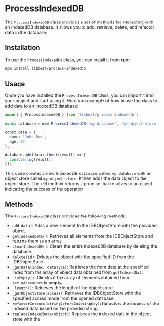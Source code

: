 # ProcessIndexedDB

The `ProcessIndexedDB` class provides a set of methods for interacting with an IndexedDB database. It allows you to add, retrieve, delete, and refactor data in the database.

## Installation

To use the `ProcessIndexedDB` class, you can install it from npm:

```bash
npm install libbest/process-indexeddb
```

## Usage

Once you have installed the `ProcessIndexedDB` class, you can import it into your project and start using it. Here's an example of how to use the class to add data to an IndexedDB database:

```typescript
import { ProcessIndexedDB } from 'libbest/process-indexeddb';

const database = new ProcessIndexedDB('my-database', 'my-object-store');

const data = {
  name: 'John Doe',
  age: 30
};

database.add(data).then((result) => {
  console.log(result);
});
```

This code creates a new IndexedDB database called `my-database` with an object store called `my-object-store`. It then adds the data object to the object store. The `add` method returns a promise that resolves to an object indicating the success of the operation.

## Methods

The `ProcessIndexedDB` class provides the following methods:

* `add(data)`: Adds a new element to the IDBObjectStore with the provided object.
* `getIndexedData()`: Retrieves all elements from the IDBObjectStore and returns them as an array.
* `clearIndexedDB()`: Clears the entire IndexedDB database by deleting the database.
* `delete(id)`: Deletes the object with the specified ID from the IDBObjectStore.
* `_getData(index, dataType)`: Retrieves the form data at the specified index from the array of object data obtained from `getIndexedData`.
* `_isEmpty()`: Checks if the array of elements obtained from `getIndexedData` is empty.
* `_length()`: Retrieves the length of the object store.
* `_getObjectStore(access)`: Retrieves the IDBObjectStore with the specified access mode from the opened database.
* `refactorIndexes(stringBeforeExistingKey)`: Refactors the indexes of the indexed data based on the provided string.
* `replaceIndexedData(object)`: Replaces the indexed data in the object store with the
